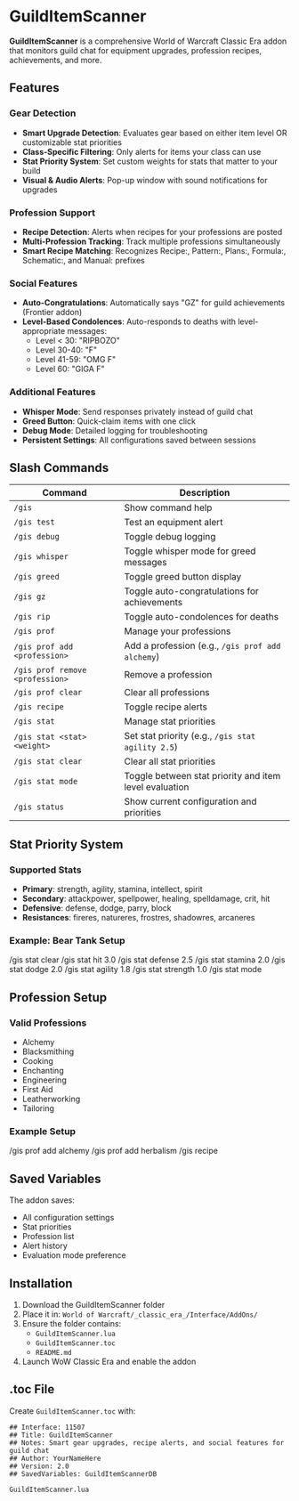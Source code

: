 # GuildItemScanner

**GuildItemScanner** is a comprehensive World of Warcraft Classic Era addon that monitors guild chat for equipment upgrades, profession recipes, achievements, and more.

## Features

### Gear Detection
- **Smart Upgrade Detection**: Evaluates gear based on either item level OR customizable stat priorities
- **Class-Specific Filtering**: Only alerts for items your class can use
- **Stat Priority System**: Set custom weights for stats that matter to your build
- **Visual & Audio Alerts**: Pop-up window with sound notifications for upgrades

### Profession Support
- **Recipe Detection**: Alerts when recipes for your professions are posted
- **Multi-Profession Tracking**: Track multiple professions simultaneously
- **Smart Recipe Matching**: Recognizes Recipe:, Pattern:, Plans:, Formula:, Schematic:, and Manual: prefixes

### Social Features
- **Auto-Congratulations**: Automatically says "GZ" for guild achievements (Frontier addon)
- **Level-Based Condolences**: Auto-responds to deaths with level-appropriate messages:
  - Level < 30: "RIPBOZO"
  - Level 30-40: "F"  
  - Level 41-59: "OMG F"
  - Level 60: "GIGA F"

### Additional Features
- **Whisper Mode**: Send responses privately instead of guild chat
- **Greed Button**: Quick-claim items with one click
- **Debug Mode**: Detailed logging for troubleshooting
- **Persistent Settings**: All configurations saved between sessions

## Slash Commands

| Command | Description |
|---------|-------------|
| `/gis` | Show command help |
| `/gis test` | Test an equipment alert |
| `/gis debug` | Toggle debug logging |
| `/gis whisper` | Toggle whisper mode for greed messages |
| `/gis greed` | Toggle greed button display |
| `/gis gz` | Toggle auto-congratulations for achievements |
| `/gis rip` | Toggle auto-condolences for deaths |
| `/gis prof` | Manage your professions |
| `/gis prof add <profession>` | Add a profession (e.g., `/gis prof add alchemy`) |
| `/gis prof remove <profession>` | Remove a profession |
| `/gis prof clear` | Clear all professions |
| `/gis recipe` | Toggle recipe alerts |
| `/gis stat` | Manage stat priorities |
| `/gis stat <stat> <weight>` | Set stat priority (e.g., `/gis stat agility 2.5`) |
| `/gis stat clear` | Clear all stat priorities |
| `/gis stat mode` | Toggle between stat priority and item level evaluation |
| `/gis status` | Show current configuration and priorities |

## Stat Priority System

### Supported Stats
- **Primary**: strength, agility, stamina, intellect, spirit
- **Secondary**: attackpower, spellpower, healing, spelldamage, crit, hit
- **Defensive**: defense, dodge, parry, block
- **Resistances**: fireres, natureres, frostres, shadowres, arcaneres

### Example: Bear Tank Setup
/gis stat clear
/gis stat hit 3.0
/gis stat defense 2.5
/gis stat stamina 2.0
/gis stat dodge 2.0
/gis stat agility 1.8
/gis stat strength 1.0
/gis stat mode

## Profession Setup

### Valid Professions
- Alchemy
- Blacksmithing
- Cooking
- Enchanting
- Engineering
- First Aid
- Leatherworking
- Tailoring

### Example Setup
/gis prof add alchemy
/gis prof add herbalism
/gis recipe

## Saved Variables

The addon saves:
- All configuration settings
- Stat priorities
- Profession list
- Alert history
- Evaluation mode preference

## Installation

1. Download the GuildItemScanner folder
2. Place it in: `World of Warcraft/_classic_era_/Interface/AddOns/`
3. Ensure the folder contains:
   - `GuildItemScanner.lua`
   - `GuildItemScanner.toc`
   - `README.md`
4. Launch WoW Classic Era and enable the addon

## .toc File

Create `GuildItemScanner.toc` with:
```toc
## Interface: 11507
## Title: GuildItemScanner
## Notes: Smart gear upgrades, recipe alerts, and social features for guild chat
## Author: YourNameHere
## Version: 2.0
## SavedVariables: GuildItemScannerDB

GuildItemScanner.lua
